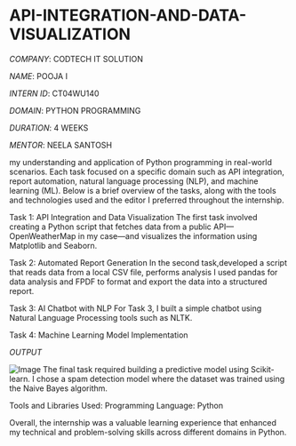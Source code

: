# API-INTEGRATION-AND-DATA-VISUALIZATION

*COMPANY*: CODTECH IT SOLUTION

*NAME*: POOJA I

*INTERN ID*: CT04WU140

*DOMAIN*: PYTHON PROGRAMMING

*DURATION*: 4 WEEKS

*MENTOR*: NEELA SANTOSH

my understanding and application of Python programming in real-world scenarios. Each task focused on a specific domain such as API integration, report automation, natural language processing (NLP), and machine learning (ML). Below is a brief overview of the tasks, along with the tools and technologies used and the editor I preferred throughout the internship.

Task 1: API Integration and Data Visualization
The first task involved creating a Python script that fetches data from a public API—OpenWeatherMap in my case—and visualizes the information using Matplotlib and Seaborn.

Task 2: Automated Report Generation
In the second task,developed a script that reads data from a local CSV file, performs analysis I used pandas for data analysis and FPDF to format and export the data into a structured report.

Task 3: AI Chatbot with NLP
For Task 3, I built a simple chatbot using Natural Language Processing tools such as NLTK.

Task 4: Machine Learning Model Implementation

*OUTPUT*

![Image](https://github.com/user-attachments/assets/2708a5fe-ece8-4dc0-b07f-67bf9296dee1)
The final task required building a predictive model using Scikit-learn. I chose a spam detection model where the dataset was trained using the Naive Bayes algorithm.

Tools and Libraries Used:
Programming Language: Python

Overall, the internship was a valuable learning experience that enhanced my technical and problem-solving skills across different domains in Python.
